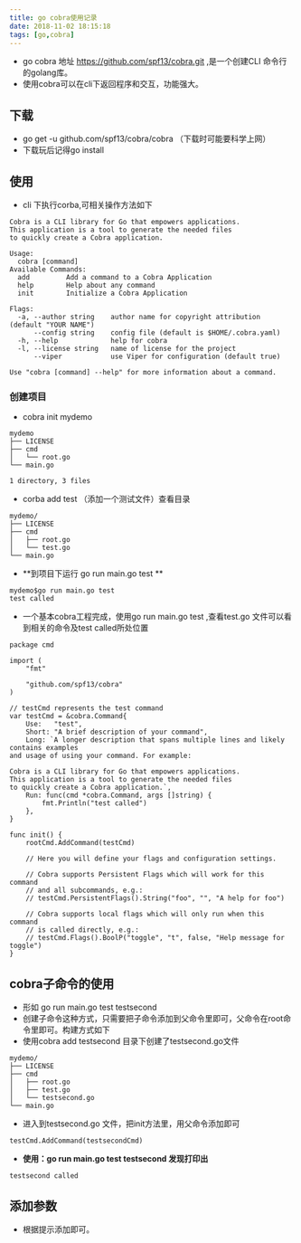 ```yaml
---
title: go cobra使用记录
date: 2018-11-02 18:15:18
tags: [go,cobra]
---
```


- go cobra 地址 https://github.com/spf13/cobra.git ,是一个创建CLI 命令行的golang库。
- 使用cobra可以在cli下返回程序和交互，功能强大。
<!-- more -->

## 下载
- go get -u github.com/spf13/cobra/cobra （下载时可能要科学上网）
- 下载玩后记得go install 

## 使用
- cli 下执行corba,可相关操作方法如下

```
Cobra is a CLI library for Go that empowers applications.
This application is a tool to generate the needed files
to quickly create a Cobra application.

Usage:
  cobra [command]
Available Commands:
  add         Add a command to a Cobra Application
  help        Help about any command
  init        Initialize a Cobra Application

Flags:
  -a, --author string    author name for copyright attribution (default "YOUR NAME")
      --config string    config file (default is $HOME/.cobra.yaml)
  -h, --help             help for cobra
  -l, --license string   name of license for the project
      --viper            use Viper for configuration (default true)

Use "cobra [command] --help" for more information about a command.

```
### 创建项目
- cobra init mydemo

```
mydemo
├── LICENSE
├── cmd
│   └── root.go
└── main.go

1 directory, 3 files
```

- corba add test （添加一个测试文件）查看目录

```
mydemo/
├── LICENSE
├── cmd
│   ├── root.go
│   └── test.go
└── main.go
```

- **到项目下运行 go run main.go test **

```
mydemo$go run main.go test
test called
```

- 一个基本cobra工程完成，使用go run main.go test ,查看test.go 文件可以看到相关的命令及test called所处位置

```
package cmd

import (
	"fmt"

	"github.com/spf13/cobra"
)

// testCmd represents the test command
var testCmd = &cobra.Command{
	Use:   "test",
	Short: "A brief description of your command",
	Long: `A longer description that spans multiple lines and likely contains examples
and usage of using your command. For example:

Cobra is a CLI library for Go that empowers applications.
This application is a tool to generate the needed files
to quickly create a Cobra application.`,
	Run: func(cmd *cobra.Command, args []string) {
		fmt.Println("test called")
	},
}

func init() {
	rootCmd.AddCommand(testCmd)

	// Here you will define your flags and configuration settings.

	// Cobra supports Persistent Flags which will work for this command
	// and all subcommands, e.g.:
	// testCmd.PersistentFlags().String("foo", "", "A help for foo")

	// Cobra supports local flags which will only run when this command
	// is called directly, e.g.:
	// testCmd.Flags().BoolP("toggle", "t", false, "Help message for toggle")
}
```

## cobra子命令的使用
- 形如  go run main.go test testsecond
- 创建子命令这种方式，只需要把子命令添加到父命令里即可，父命令在root命令里即可。构建方式如下
- 使用cobra add testsecond 目录下创建了testsecond.go文件

```
mydemo/
├── LICENSE
├── cmd
│   ├── root.go
│   ├── test.go
│   └── testsecond.go
└── main.go
```

- 进入到testsecond.go 文件，把init方法里，用父命令添加即可

```
testCmd.AddCommand(testsecondCmd)

```

- **使用：go run main.go test testsecond 发现打印出**

```
testsecond called

```

## 添加参数
- 根据提示添加即可。